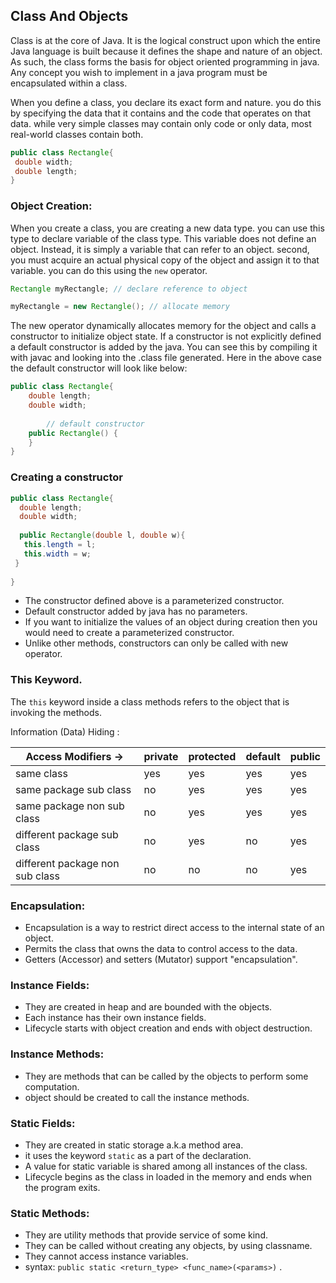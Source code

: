 ## Class And Objects

Class is at the core of Java. It is the logical construct upon which the entire Java language is built because it defines the shape and nature of an object. As such, the class forms the basis for object oriented programming in java. Any concept you wish to implement in a java program must be encapsulated within a class.

When you define a class, you declare its exact form and nature. you do this by specifying the data that it contains and the code that operates on that data. while very simple classes may contain only code or only data, most real-world classes contain both.

```java
public class Rectangle{
 double width;
 double length;
}

```

### Object Creation:

When you create a class, you are creating a new data type. you can use this type to declare variable of the class type. This variable does not define an object. Instead, it is simply a variable that can refer to an object. second, you must acquire an actual physical copy of the object and assign it to that variable. you can do this using the `new` operator.

```java
Rectangle myRectangle; // declare reference to object

myRectangle = new Rectangle(); // allocate memory
```

The new operator dynamically allocates memory for the object and calls a constructor to initialize object state. If a constructor is not explicitly defined a default constructor is added by the java. You can see this by compiling it with javac and looking into the .class file generated. Here in the above case the default constructor will look like below:

```java
public class Rectangle{    
    double length;
    double width;
   
		// default constructor
    public Rectangle() {
    }
}
```

### Creating a constructor

```java
public class Rectangle{
  double length;
  double width;
  
  public Rectangle(double l, double w){
   this.length = l;
   this.width = w;
 }
 
}
```

- The constructor defined above is a parameterized constructor.
- Default constructor added by java has no parameters. 
- If you want to initialize the values of an object during creation then you would need to create a parameterized constructor.
- Unlike other methods, constructors can only be called with new operator.

### This Keyword.

The `this` keyword inside a class methods refers to the object that is invoking the methods.

Information (Data) Hiding :

| Access Modifiers → | private  | protected | default | public |
| --- | --- | --- | --- | --- |
| same class | yes | yes | yes | yes |
| same package sub class | no | yes | yes | yes |
| same package non sub class | no | yes | yes | yes |
| different package sub class | no | yes | no | yes |
| different package non sub class | no | no | no | yes |

### Encapsulation:

- Encapsulation is a way to restrict direct access to the internal state of an object.
- Permits the class that owns the data to control access to the data.
- Getters (Accessor) and setters (Mutator) support "encapsulation".

### Instance Fields:

- They are created in heap and are bounded with the objects.
- Each instance has their own instance fields.
- Lifecycle starts with object creation and ends with object destruction.


### Instance Methods:

- They are methods that can be called by the objects to perform some computation.
- object should be created to call the instance methods.


### Static Fields:
- They are created in static storage a.k.a method area.
- it uses the keyword `static`  as a part of the declaration.
- A value for static variable is shared among all instances of the class.
- Lifecycle begins as the class in loaded in the memory and ends when the program exits.


### Static Methods:

- They are utility methods that provide service of some kind.
- They can be called without creating any objects, by using classname.
- They cannot access instance variables.
- syntax: `public static <return_type> <func_name>(<params>)` .